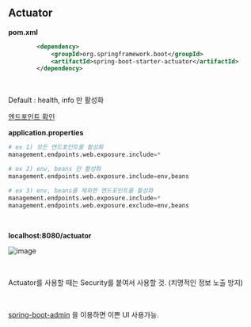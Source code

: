 ## Actuator

**pom.xml**
```xml
        <dependency>
            <groupId>org.springframework.boot</groupId>
            <artifactId>spring-boot-starter-actuator</artifactId>
        </dependency>
```

&nbsp;

Default : health, info 만 활성화

[엔드포인트 확인](https://docs.spring.io/spring-boot/docs/current/reference/htmlsingle/#production-ready-endpoints-exposing-endpoints)

**application.properties**
```py
# ex 1) 모든 엔드포인트를 활성화
management.endpoints.web.exposure.include=* 

# ex 2) env, beans 만 활성화
management.endpoints.web.exposure.include=env,beans 

# ex 3) env, beans를 제외한 엔드포인트를 활성화
management.endpoints.web.exposure.include=*
management.endpoints.web.exposure.exclude=env,beans 
```

&nbsp;

**localhost:8080/actuator**

![image](https://user-images.githubusercontent.com/25674959/53930947-87617180-40d6-11e9-99b0-304ba238a325.png)

&nbsp;

Actuator를 사용할 때는 Security를 붙여서 사용할 것. (치명적인 정보 노출 방지)

&nbsp;

[spring-boot-admin](https://github.com/codecentric/spring-boot-admin) 을 이용하면 이쁜 UI 사용가능. 